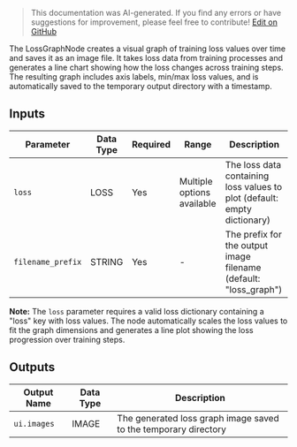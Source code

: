 > This documentation was AI-generated. If you find any errors or have suggestions for improvement, please feel free to contribute! [Edit on GitHub](https://github.com/Comfy-Org/embedded-docs/blob/main/comfyui_embedded_docs/docs/LossGraphNode/en.md)

The LossGraphNode creates a visual graph of training loss values over time and saves it as an image file. It takes loss data from training processes and generates a line chart showing how the loss changes across training steps. The resulting graph includes axis labels, min/max loss values, and is automatically saved to the temporary output directory with a timestamp.

## Inputs

| Parameter | Data Type | Required | Range | Description |
|-----------|-----------|----------|-------|-------------|
| `loss` | LOSS | Yes | Multiple options available | The loss data containing loss values to plot (default: empty dictionary) |
| `filename_prefix` | STRING | Yes | - | The prefix for the output image filename (default: "loss_graph") |

**Note:** The `loss` parameter requires a valid loss dictionary containing a "loss" key with loss values. The node automatically scales the loss values to fit the graph dimensions and generates a line plot showing the loss progression over training steps.

## Outputs

| Output Name | Data Type | Description |
|-------------|-----------|-------------|
| `ui.images` | IMAGE | The generated loss graph image saved to the temporary directory |
